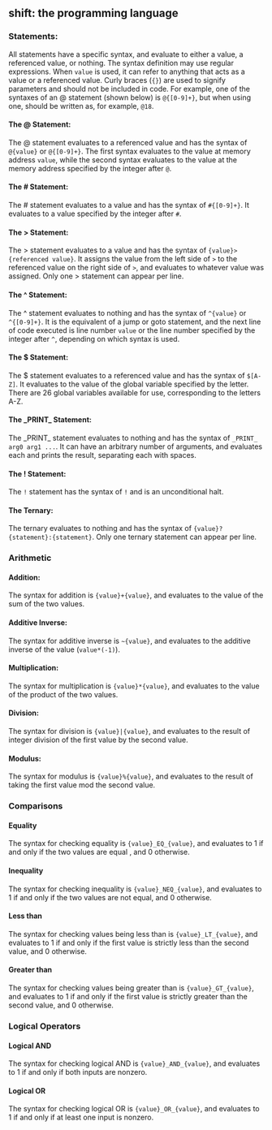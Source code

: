 shift: the programming language
---

### Statements:
All statements have a specific syntax, and evaluate to either a value, a referenced value, or nothing. The syntax
 definition may use regular expressions. When `value` is used, it can refer to anything that acts as a value or a
  referenced value. Curly braces (`{}`) are used to signify parameters and should not be included in code. For
   example, one of the syntaxes of an @ statement (shown below) is `@{[0-9]+}`, but when using one, should be written
    as, for example, `@18`.
    
#### The @ Statement:
The @ statement evaluates to a referenced value and has the syntax of `@{value}` or `@{[0-9]+}`. The first syntax
 evaluates to the value at memory address `value`, while the second syntax evaluates to the value at the memory
  address specified by the integer after `@`.
#### The # Statement:
The # statement evaluates to a value and has the syntax of `#{[0-9]+}`. It evaluates to a value specified by the
 integer after `#`.
#### The > Statement:
The > statement evaluates to a value and has the syntax of `{value}>{referenced value}`. It assigns the
 value from the left side of `>` to the referenced value on
 the right side of `>`, and evaluates to whatever value was assigned. Only one > statement can appear per line.
#### The ^ Statement:
The ^ statement evaluates to nothing and has the syntax of `^{value}` or `^{[0-9]+}`. It is the equivalent of a jump or
 goto
 statement, and the next line of code executed is line number `value` or the line number specified by the integer
  after `^`, depending on which syntax is used.
#### The $ Statement:
The $ statement evaluates to a referenced value and has the syntax of `$[A-Z]`. It evaluates to the value of the
 global variable specified by the letter. There are 26 global variables available for use, corresponding to the
  letters A-Z.
#### The \_PRINT\_ Statement:
The \_PRINT\_ statement evaluates to nothing and has the syntax of `_PRINT_ arg0 arg1 ...`. It can have an arbitrary
 number of arguments, and evaluates each and prints the result, separating each with spaces.
#### The ! Statement:
The `!` statement has the syntax of `!` and is an unconditional halt.
#### The Ternary:
The ternary evaluates to nothing and has the syntax of `{value}?{statement}:{statement}`. Only one ternary statement
 can appear per line.

### Arithmetic

#### Addition:
The syntax for addition is `{value}+{value}`, and evaluates to the value of the sum of the two values.
#### Additive Inverse:
The syntax for additive inverse is `~{value}`, and evaluates to the additive inverse of the value (`value*(-1)`).
#### Multiplication:
The syntax for multiplication is `{value}*{value}`, and evaluates to the value of the product of the two values.
#### Division:
The syntax for division is `{value}|{value}`, and evaluates to the result of integer division of the first value by
 the second value.
#### Modulus:
The syntax for modulus is `{value}%{value}`, and evaluates to the result of taking the first value mod the second value.

### Comparisons

#### Equality
The syntax for checking equality is `{value}_EQ_{value}`, and evaluates to 1 if and only if the two values are equal
, and 0 otherwise.
#### Inequality
The syntax for checking inequality is `{value}_NEQ_{value}`, and evaluates to 1 if and only if the two values are not
 equal, and 0 otherwise.
#### Less than
The syntax for checking values being less than is `{value}_LT_{value}`, and evaluates to 1 if and only if the first
 value is strictly less than the second value, and 0 otherwise.
#### Greater than
The syntax for checking values being greater than is `{value}_GT_{value}`, and evaluates to 1 if and only if the
 first value is strictly greater than the second value, and 0 otherwise.
 
### Logical Operators

#### Logical AND
The syntax for checking logical AND is `{value}_AND_{value}`, and evaluates to 1 if and only if both inputs are nonzero.
#### Logical OR
The syntax for checking logical OR is `{value}_OR_{value}`, and evaluates to 1 if and only if at least one input is
 nonzero.
 
